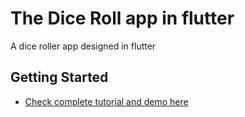 # The Dice Roll app in flutter

A dice roller app designed in flutter

## Getting Started

- [Check complete tutorial and demo here](https://www.warmodroid.xyz/tutorial/flutter/design-dice-roll-app-in-flutter/)
